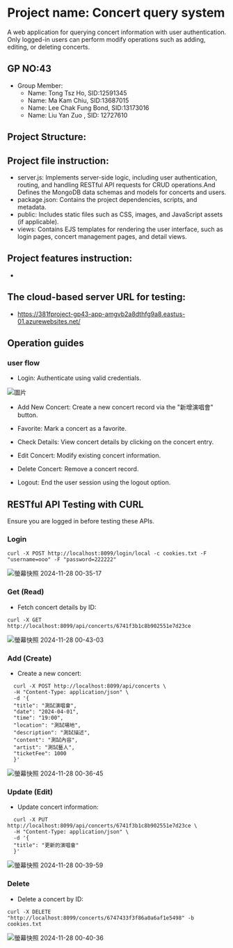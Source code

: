 # Project name: Concert query system
A web application for querying concert information with user authentication. Only logged-in users can perform modify operations such as adding, editing, or deleting concerts.
## GP NO:43
- Group Member:
  - Name: Tong Tsz Ho, SID:12591345
  - Name: Ma Kam Chiu, SID:13687015
  - Name: Lee Chak Fung Bond, SID:13173016
  - Name: Liu Yan Zuo , SID: 12727610
## Project Structure:

## Project file instruction:
- server.js:
  Implements server-side logic, including user authentication, routing, and handling RESTful API requests for CRUD operations.And Defines the MongoDB data schemas and models for concerts and users.
- package.json:
  Contains the project dependencies, scripts, and metadata.
- public:
  Includes static files such as CSS, images, and JavaScript assets (if applicable).
- views:
  Contains EJS templates for rendering the user interface, such as login pages, concert management pages, and detail views.
## Project features instruction:
- 
## The cloud-based server URL for testing:
- https://381fproject-gp43-app-amgvb2a8dthfg9a8.eastus-01.azurewebsites.net/
## Operation guides
### user flow
-  Login: Authenticate using valid credentials.

![圖片](https://github.com/user-attachments/assets/e7c6f38b-b889-4199-97fd-531aaf8f4585)

-  Add New Concert: Create a new concert record via the "新增演唱會" button.

-  Favorite: Mark a concert as a favorite.
-  Check Details: View concert details by clicking on the concert entry.
-  Edit Concert: Modify existing concert information.
-  Delete Concert: Remove a concert record.
-  Logout: End the user session using the logout option.
## RESTful API Testing with CURL
Ensure you are logged in before testing these APIs.
### Login

```curl -X POST http://localhost:8099/login/local -c cookies.txt -F "username=ooo" -F "password=222222"```

![螢幕快照 2024-11-28 00-35-17](https://github.com/user-attachments/assets/7d6bb8cc-1707-4bfc-bcae-1b0c386c7bbf)

### Get (Read)

- Fetch concert details by ID:

```curl -X GET http://localhost:8099/api/concerts/6741f3b1c8b902551e7d23ce```

![螢幕快照 2024-11-28 00-43-03](https://github.com/user-attachments/assets/cb308619-6287-4f82-be2e-d60c478f6f8a)

### Add (Create)

- Create a new concert:
  
```
  curl -X POST http://localhost:8099/api/concerts \
  -H "Content-Type: application/json" \
  -d '{
  "title": "測試演唱會",
  "date": "2024-04-01",
  "time": "19:00",
  "location": "測試場地",
  "description": "測試描述",
  "content": "測試內容",
  "artist": "測試藝人",
  "ticketFee": 1000
  }'
```

![螢幕快照 2024-11-28 00-36-45](https://github.com/user-attachments/assets/f8dfd00f-7b96-4854-8e48-4dbe40b280a6)

### Update (Edit)

- Update concert information:

```
  curl -X PUT http://localhost:8099/api/concerts/6741f3b1c8b902551e7d23ce \
  -H "Content-Type: application/json" \
  -d '{
  "title": "更新的演唱會"
  }'
```

![螢幕快照 2024-11-28 00-39-59](https://github.com/user-attachments/assets/2db29451-cdfb-4be6-aac2-e4a9e7658578)

### Delete

- Delete a concert by ID:

```curl -X DELETE "http://localhost:8099/concerts/6747433f3f86a0a6af1e5498" -b cookies.txt```

![螢幕快照 2024-11-28 00-40-36](https://github.com/user-attachments/assets/02419d2a-f7b3-4a5e-9ca8-77486eeff155)

